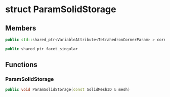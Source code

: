 # struct ParamSolidStorage


## Members

```cpp
public std::shared_ptr<VariableAttribute<TetrahedronCornerParam> > corner_parameterization
```

```cpp
public shared_ptr facet_singular
```



## Functions

### ParamSolidStorage

```cpp
public void ParamSolidStorage(const SolidMesh3D & mesh)
```




